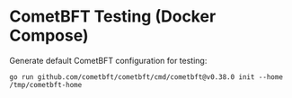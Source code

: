 # CometBFT Testing (Docker Compose)

Generate default CometBFT configuration for testing:

```shell
go run github.com/cometbft/cometbft/cmd/cometbft@v0.38.0 init --home /tmp/cometbft-home
```
